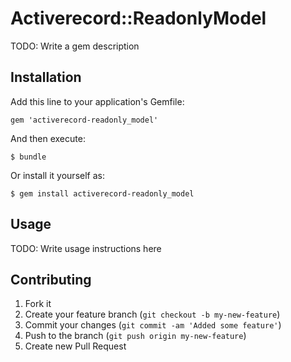 # Activerecord::ReadonlyModel

TODO: Write a gem description

## Installation

Add this line to your application's Gemfile:

    gem 'activerecord-readonly_model'

And then execute:

    $ bundle

Or install it yourself as:

    $ gem install activerecord-readonly_model

## Usage

TODO: Write usage instructions here

## Contributing

1. Fork it
2. Create your feature branch (`git checkout -b my-new-feature`)
3. Commit your changes (`git commit -am 'Added some feature'`)
4. Push to the branch (`git push origin my-new-feature`)
5. Create new Pull Request
